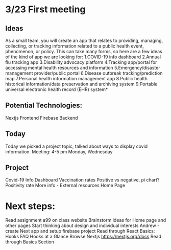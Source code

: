 # 3/23 First meeting

## Ideas
As a small team, you will create an app that relates to providing, managing, collecting, or tracking information related to a public health event, phenomenon, or policy. This can take many forms, so here are a few ideas of the kind of app we are looking for:
    1.COVID-19 info dashboard
    2.Annual flu tracking app
    3.Disability advocacy platform
    4.Tracking app/portal for accessing mental health resources and information
    5.Emergency/disaster management provider/public portal
    6.Disease outbreak tracking/prediction map
    7.Personal health information management app
    8.Public health historical information/data preservation and archiving system
    9.Portable universal electronic health record (EHR) system*

## Potential Technologies:

Nextjs Frontend 
Firebase Backend

## Today
Today we picked a project topic, talked about ways to display covid information.
Meeting: 4-5 pm Monday, Wednesday

## Project
Covid-19 Info Dashboard
Vaccination rates
Positive vs negative, pi chart?
Positivity rate
More info - External resources
Home Page


# Next steps:
Read assignment a99 on class website 
Brainstorm ideas for Home page and other pages
Start thinking about design and individual interests
Andrew - create Next app and setup firebase project
Read through React Basics:
Hooks FAQ
Hooks at a Glance
Browse Nextjs
https://nextjs.org/docs 
Read through Basics Section



